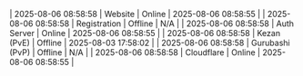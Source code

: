 | 2025-08-06 08:58:58 | Website | Online | 2025-08-06 08:58:55 |
| 2025-08-06 08:58:58 | Registration | Offline | N/A |
| 2025-08-06 08:58:58 | Auth Server | Online | 2025-08-06 08:58:55 |
| 2025-08-06 08:58:58 | Kezan (PvE) | Offline | 2025-08-03 17:58:02 |
| 2025-08-06 08:58:58 | Gurubashi (PvP) | Offline | N/A |
| 2025-08-06 08:58:58 | Cloudflare | Online | 2025-08-06 08:58:55 |
